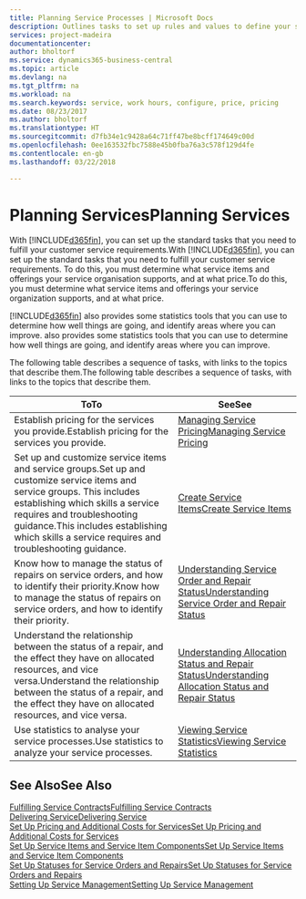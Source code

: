 ```yaml
---
title: Planning Service Processes | Microsoft Docs
description: Outlines tasks to set up rules and values to define your service policies and processes.
services: project-madeira
documentationcenter: 
author: bholtorf
ms.service: dynamics365-business-central
ms.topic: article
ms.devlang: na
ms.tgt_pltfrm: na
ms.workload: na
ms.search.keywords: service, work hours, configure, price, pricing
ms.date: 08/23/2017
ms.author: bholtorf
ms.translationtype: HT
ms.sourcegitcommit: d7fb34e1c9428a64c71ff47be8bcff174649c00d
ms.openlocfilehash: 0ee163532fbc7588e45b0fba76a3c578f129d4fe
ms.contentlocale: en-gb
ms.lasthandoff: 03/22/2018

---
```

# <a name="planning-services"></a><span data-ttu-id="ed652-103">Planning Services</span><span class="sxs-lookup"><span data-stu-id="ed652-103">Planning Services</span></span>
<span data-ttu-id="ed652-104">With [!INCLUDE[d365fin](includes/d365fin_md.md)], you can set up the standard tasks that you need to fulfill your customer service requirements.</span><span class="sxs-lookup"><span data-stu-id="ed652-104">With [!INCLUDE[d365fin](includes/d365fin_md.md)], you can set up the standard tasks that you need to fulfill your customer service requirements.</span></span> <span data-ttu-id="ed652-105">To do this, you must determine what service items and offerings your service organisation supports, and at what price.</span><span class="sxs-lookup"><span data-stu-id="ed652-105">To do this, you must determine what service items and offerings your service organization supports, and at what price.</span></span>   

[!INCLUDE[d365fin](includes/d365fin_md.md)]<span data-ttu-id="ed652-106"> also provides some statistics tools that you can use to determine how well things are going, and identify areas where you can improve.</span><span class="sxs-lookup"><span data-stu-id="ed652-106"> also provides some statistics tools that you can use to determine how well things are going, and identify areas where you can improve.</span></span>
  
<span data-ttu-id="ed652-107">The following table describes a sequence of tasks, with links to the topics that describe them.</span><span class="sxs-lookup"><span data-stu-id="ed652-107">The following table describes a sequence of tasks, with links to the topics that describe them.</span></span>   
  
|<span data-ttu-id="ed652-108">**To**</span><span class="sxs-lookup"><span data-stu-id="ed652-108">**To**</span></span>|<span data-ttu-id="ed652-109">**See**</span><span class="sxs-lookup"><span data-stu-id="ed652-109">**See**</span></span>|  
|------------|-------------|  
|<span data-ttu-id="ed652-110">Establish pricing for the services you provide.</span><span class="sxs-lookup"><span data-stu-id="ed652-110">Establish pricing for the services you provide.</span></span>|[<span data-ttu-id="ed652-111">Managing Service Pricing</span><span class="sxs-lookup"><span data-stu-id="ed652-111">Managing Service Pricing</span></span>](service-service-price-management.md)|
|<span data-ttu-id="ed652-112">Set up and customize service items and service groups.</span><span class="sxs-lookup"><span data-stu-id="ed652-112">Set up and customize service items and service groups.</span></span> <span data-ttu-id="ed652-113">This includes establishing which skills a service requires and troubleshooting guidance.</span><span class="sxs-lookup"><span data-stu-id="ed652-113">This includes establishing which skills a service requires and troubleshooting guidance.</span></span>| [<span data-ttu-id="ed652-114">Create Service Items</span><span class="sxs-lookup"><span data-stu-id="ed652-114">Create Service Items</span></span>](service-how-to-create-service-items.md)|  
|<span data-ttu-id="ed652-115">Know how to manage the status of repairs on service orders, and how to identify their priority.</span><span class="sxs-lookup"><span data-stu-id="ed652-115">Know how to manage the status of repairs on service orders, and how to identify their priority.</span></span>|[<span data-ttu-id="ed652-116">Understanding Service Order and Repair Status</span><span class="sxs-lookup"><span data-stu-id="ed652-116">Understanding Service Order and Repair Status</span></span>](service-service-order-status-and-repair-status.md)|  
|<span data-ttu-id="ed652-117">Understand the relationship between the status of a repair, and the effect they have on allocated resources, and vice versa.</span><span class="sxs-lookup"><span data-stu-id="ed652-117">Understand the relationship between the status of a repair, and the effect they have on allocated resources, and vice versa.</span></span>|[<span data-ttu-id="ed652-118">Understanding Allocation Status and Repair Status</span><span class="sxs-lookup"><span data-stu-id="ed652-118">Understanding Allocation Status and Repair Status</span></span>](service-allocation-status-and-repair-status.md)|  
|<span data-ttu-id="ed652-119">Use statistics to analyse your service processes.</span><span class="sxs-lookup"><span data-stu-id="ed652-119">Use statistics to analyze your service processes.</span></span> | [<span data-ttu-id="ed652-120">Viewing Service Statistics</span><span class="sxs-lookup"><span data-stu-id="ed652-120">Viewing Service Statistics</span></span>](service-service-statistics.md) |

## <a name="see-also"></a><span data-ttu-id="ed652-121">See Also</span><span class="sxs-lookup"><span data-stu-id="ed652-121">See Also</span></span>
[<span data-ttu-id="ed652-122">Fulfilling Service Contracts</span><span class="sxs-lookup"><span data-stu-id="ed652-122">Fulfilling Service Contracts</span></span>](service-fulfill-service-contracts.md)  
[<span data-ttu-id="ed652-123">Delivering Service</span><span class="sxs-lookup"><span data-stu-id="ed652-123">Delivering Service</span></span>](service-deliver-service.md)  
[<span data-ttu-id="ed652-124">Set Up Pricing and Additional Costs for Services</span><span class="sxs-lookup"><span data-stu-id="ed652-124">Set Up Pricing and Additional Costs for Services</span></span>](service-how-setup-service-costs-pricing.md)  
[<span data-ttu-id="ed652-125">Set Up Service Items and Service Item Components</span><span class="sxs-lookup"><span data-stu-id="ed652-125">Set Up Service Items and Service Item Components</span></span>](service-how-setup-service-items.md)  
[<span data-ttu-id="ed652-126">Set Up Statuses for Service Orders and Repairs</span><span class="sxs-lookup"><span data-stu-id="ed652-126">Set Up Statuses for Service Orders and Repairs</span></span>](service-order-repair-status.md)  
[<span data-ttu-id="ed652-127">Setting Up Service Management</span><span class="sxs-lookup"><span data-stu-id="ed652-127">Setting Up Service Management</span></span>](service-setup-service.md)  

